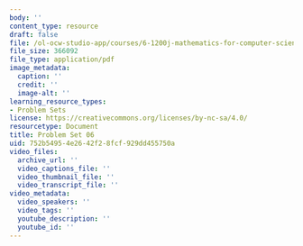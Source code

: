 ```yaml
---
body: ''
content_type: resource
draft: false
file: /ol-ocw-studio-app/courses/6-1200j-mathematics-for-computer-science-spring-2024/mit6_1200j_s24_pset06.pdf
file_size: 366092
file_type: application/pdf
image_metadata:
  caption: ''
  credit: ''
  image-alt: ''
learning_resource_types:
- Problem Sets
license: https://creativecommons.org/licenses/by-nc-sa/4.0/
resourcetype: Document
title: Problem Set 06
uid: 752b5495-4e26-42f2-8fcf-929dd455750a
video_files:
  archive_url: ''
  video_captions_file: ''
  video_thumbnail_file: ''
  video_transcript_file: ''
video_metadata:
  video_speakers: ''
  video_tags: ''
  youtube_description: ''
  youtube_id: ''
---
```

